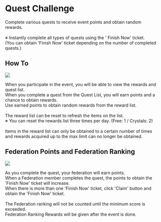 # Quest Challenge

Complete various quests to receive event points and obtain random rewards.<br>
<br>
※ Instantly complete all types of quests using the ' Finish Now' ticket. <br>
(You can obtain 'Finish Now' ticket depending on the number of completed quests.)<br>


## How To

![](http://d3bbxo4nelobc3.cloudfront.net/html/img/help/703_001questevent.jpg)

When you participate in the event, you will be able to view the rewards and quest list.<br>
When you complete a quest from the Quest List, you will earn points and a chance to obtain rewards.<br>
Use earned points to obtain random rewards from the reward list.<br>
<br>
The reward list can be reset to refresh the items on the list.<br>
※ You can reset the rewards list three times per day. (Free: 1 / Crystals: 2)<br>
<br>
Items in the reward list can only be obtained to a certain number of times and rewards acquired up to the max limit can no longer be obtained.<br>


## Federation Points and Federation Ranking

![](http://d3bbxo4nelobc3.cloudfront.net/html/img/help/703_002questevent.jpg)

As you complete the quest, your federation will earn points.<br>
When a Federation member completes the quest, the points to obtain the 'Finish Now' ticket will increase.<br>
When there is more than one 'Finish Now' ticket, click 'Claim' button and obtain the 'Finish Now' ticket.<br>
<br>
The Federation ranking will not be counted until the minimum score is exceeded.<br>
Federation Ranking Rewards will be given after the event is done.
